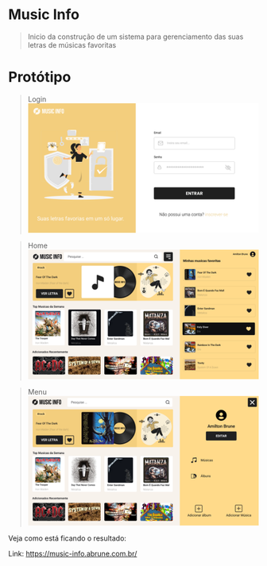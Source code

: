 
# Music Info

> Inicio da construção de um sistema para gerenciamento das suas letras de músicas favoritas

# Protótipo

> Login
![](https://github.com/AmiltonBrune/music-info-frontend/blob/master/prototype/LOGIN.png)

> Home
![](https://github.com/AmiltonBrune/music-info-frontend/blob/master/prototype/HOME.png)

> Menu
![](https://github.com/AmiltonBrune/music-info-frontend/blob/master/prototype/MENU.png)

Veja como está ficando o resultado:

Link: https://music-info.abrune.com.br/